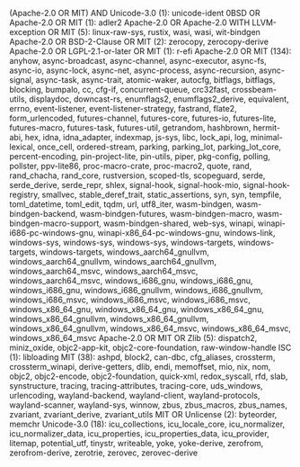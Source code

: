 (Apache-2.0 OR MIT) AND Unicode-3.0 (1): unicode-ident
0BSD OR Apache-2.0 OR MIT (1): adler2
Apache-2.0 OR Apache-2.0 WITH LLVM-exception OR MIT (5): linux-raw-sys, rustix, wasi, wasi, wit-bindgen
Apache-2.0 OR BSD-2-Clause OR MIT (2): zerocopy, zerocopy-derive
Apache-2.0 OR LGPL-2.1-or-later OR MIT (1): r-efi
Apache-2.0 OR MIT (134): anyhow, async-broadcast, async-channel, async-executor, async-fs, async-io, async-lock, async-net, async-process, async-recursion, async-signal, async-task, async-trait, atomic-waker, autocfg, bitflags, bitflags, blocking, bumpalo, cc, cfg-if, concurrent-queue, crc32fast, crossbeam-utils, displaydoc, downcast-rs, enumflags2, enumflags2_derive, equivalent, errno, event-listener, event-listener-strategy, fastrand, flate2, form_urlencoded, futures-channel, futures-core, futures-io, futures-lite, futures-macro, futures-task, futures-util, getrandom, hashbrown, hermit-abi, hex, idna, idna_adapter, indexmap, js-sys, libc, lock_api, log, minimal-lexical, once_cell, ordered-stream, parking, parking_lot, parking_lot_core, percent-encoding, pin-project-lite, pin-utils, piper, pkg-config, polling, pollster, ppv-lite86, proc-macro-crate, proc-macro2, quote, rand, rand_chacha, rand_core, rustversion, scoped-tls, scopeguard, serde, serde_derive, serde_repr, shlex, signal-hook, signal-hook-mio, signal-hook-registry, smallvec, stable_deref_trait, static_assertions, syn, syn, tempfile, toml_datetime, toml_edit, tqdm, url, utf8_iter, wasm-bindgen, wasm-bindgen-backend, wasm-bindgen-futures, wasm-bindgen-macro, wasm-bindgen-macro-support, wasm-bindgen-shared, web-sys, winapi, winapi-i686-pc-windows-gnu, winapi-x86_64-pc-windows-gnu, windows-link, windows-sys, windows-sys, windows-sys, windows-targets, windows-targets, windows-targets, windows_aarch64_gnullvm, windows_aarch64_gnullvm, windows_aarch64_gnullvm, windows_aarch64_msvc, windows_aarch64_msvc, windows_aarch64_msvc, windows_i686_gnu, windows_i686_gnu, windows_i686_gnu, windows_i686_gnullvm, windows_i686_gnullvm, windows_i686_msvc, windows_i686_msvc, windows_i686_msvc, windows_x86_64_gnu, windows_x86_64_gnu, windows_x86_64_gnu, windows_x86_64_gnullvm, windows_x86_64_gnullvm, windows_x86_64_gnullvm, windows_x86_64_msvc, windows_x86_64_msvc, windows_x86_64_msvc
Apache-2.0 OR MIT OR Zlib (5): dispatch2, miniz_oxide, objc2-app-kit, objc2-core-foundation, raw-window-handle
ISC (1): libloading
MIT (38): ashpd, block2, can-dbc, cfg_aliases, crossterm, crossterm_winapi, derive-getters, dlib, endi, memoffset, mio, nix, nom, objc2, objc2-encode, objc2-foundation, quick-xml, redox_syscall, rfd, slab, synstructure, tracing, tracing-attributes, tracing-core, uds_windows, urlencoding, wayland-backend, wayland-client, wayland-protocols, wayland-scanner, wayland-sys, winnow, zbus, zbus_macros, zbus_names, zvariant, zvariant_derive, zvariant_utils
MIT OR Unlicense (2): byteorder, memchr
Unicode-3.0 (18): icu_collections, icu_locale_core, icu_normalizer, icu_normalizer_data, icu_properties, icu_properties_data, icu_provider, litemap, potential_utf, tinystr, writeable, yoke, yoke-derive, zerofrom, zerofrom-derive, zerotrie, zerovec, zerovec-derive
